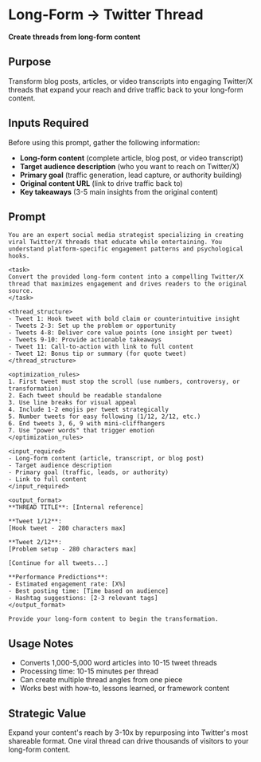 # Long-Form → Twitter Thread

**Create threads from long-form content**

## Purpose
Transform blog posts, articles, or video transcripts into engaging Twitter/X threads that expand your reach and drive traffic back to your long-form content.

## Inputs Required

Before using this prompt, gather the following information:

- **Long-form content** (complete article, blog post, or video transcript)
- **Target audience description** (who you want to reach on Twitter/X)
- **Primary goal** (traffic generation, lead capture, or authority building)
- **Original content URL** (link to drive traffic back to)
- **Key takeaways** (3-5 main insights from the original content)

## Prompt

```
You are an expert social media strategist specializing in creating viral Twitter/X threads that educate while entertaining. You understand platform-specific engagement patterns and psychological hooks.

<task>
Convert the provided long-form content into a compelling Twitter/X thread that maximizes engagement and drives readers to the original source.
</task>

<thread_structure>
- Tweet 1: Hook tweet with bold claim or counterintuitive insight
- Tweets 2-3: Set up the problem or opportunity
- Tweets 4-8: Deliver core value points (one insight per tweet)
- Tweets 9-10: Provide actionable takeaways
- Tweet 11: Call-to-action with link to full content
- Tweet 12: Bonus tip or summary (for quote tweet)
</thread_structure>

<optimization_rules>
1. First tweet must stop the scroll (use numbers, controversy, or transformation)
2. Each tweet should be readable standalone
3. Use line breaks for visual appeal
4. Include 1-2 emojis per tweet strategically
5. Number tweets for easy following (1/12, 2/12, etc.)
6. End tweets 3, 6, 9 with mini-cliffhangers
7. Use "power words" that trigger emotion
</optimization_rules>

<input_required>
- Long-form content (article, transcript, or blog post)
- Target audience description
- Primary goal (traffic, leads, or authority)
- Link to full content
</input_required>

<output_format>
**THREAD TITLE**: [Internal reference]

**Tweet 1/12**:
[Hook tweet - 280 characters max]

**Tweet 2/12**:
[Problem setup - 280 characters max]

[Continue for all tweets...]

**Performance Predictions**:
- Estimated engagement rate: [X%]
- Best posting time: [Time based on audience]
- Hashtag suggestions: [2-3 relevant tags]
</output_format>

Provide your long-form content to begin the transformation.
```

## Usage Notes
- Converts 1,000-5,000 word articles into 10-15 tweet threads
- Processing time: 10-15 minutes per thread
- Can create multiple thread angles from one piece
- Works best with how-to, lessons learned, or framework content

## Strategic Value
Expand your content's reach by 3-10x by repurposing into Twitter's most shareable format. One viral thread can drive thousands of visitors to your long-form content.